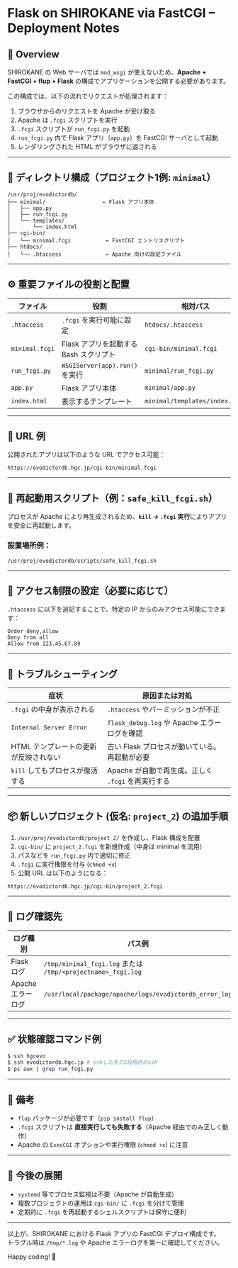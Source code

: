 # Flask on SHIROKANE via FastCGI – Deployment Notes

## 🧩 Overview

SHIROKANE の Web サーバでは `mod_wsgi` が使えないため、**Apache + FastCGI + flup + Flask** の構成でアプリケーションを公開する必要があります。

この構成では、以下の流れでリクエストが処理されます：

1. ブラウザからのリクエストを Apache が受け取る  
2. Apache は `.fcgi` スクリプトを実行  
3. `.fcgi` スクリプトが `run_fcgi.py` を起動  
4. `run_fcgi.py` 内で Flask アプリ（`app.py`）を FastCGI サーバとして起動  
5. レンダリングされた HTML がブラウザに返される

---

## 📁 ディレクトリ構成（プロジェクト1例: `minimal`）

```
/usr/proj/evodictordb/
├── minimal/                  ← Flask アプリ本体
│   ├── app.py
│   ├── run_fcgi.py
│   └── templates/
│       └── index.html
├── cgi-bin/
│   └── minimal.fcgi           ← FastCGI エントリスクリプト
├── htdocs/
│   └── .htaccess              ← Apache 向けの設定ファイル
```

---

## ⚙️ 重要ファイルの役割と配置

| ファイル                     | 役割                                       | 相対パス                                       |
|-----------------------------|--------------------------------------------|------------------------------------------------|
| `.htaccess`                 | `.fcgi` を実行可能に設定                   | `htdocs/.htaccess`                             |
| `minimal.fcgi`             | Flask アプリを起動する Bash スクリプト     | `cgi-bin/minimal.fcgi`                         |
| `run_fcgi.py`              | `WSGIServer(app).run()` を実行              | `minimal/run_fcgi.py`                        |
| `app.py`                   | Flask アプリ本体                            | `minimal/app.py`                             |
| `index.html`               | 表示するテンプレート                        | `minimal/templates/index.html`               |

---

## 🚀 URL 例

公開されたアプリは以下のような URL でアクセス可能：

```
https://evodictordb.hgc.jp/cgi-bin/minimal.fcgi
```

---

## 🔄 再起動用スクリプト（例：`safe_kill_fcgi.sh`）

プロセスが Apache により再生成されるため、**`kill` → `.fcgi` 実行**によりアプリを安全に再起動します。

### 設置場所例：

```
/usr/proj/evodictordb/scripts/safe_kill_fcgi.sh
```

---

## 🔐 アクセス制限の設定（必要に応じて）

`.htaccess` に以下を追記することで、特定の IP からのみアクセス可能にできます：

```
Order deny,allow
Deny from all
Allow from 123.45.67.89
```

---

## 🧪 トラブルシューティング

| 症状                                   | 原因または対処                                        |
|----------------------------------------|--------------------------------------------------------|
| `.fcgi` の中身が表示される             | `.htaccess` やパーミッションが不正                     |
| `Internal Server Error`                | `flask_debug.log` や Apache エラーログを確認           |
| HTML テンプレートの更新が反映されない | 古い Flask プロセスが動いている。再起動が必要         |
| `kill` してもプロセスが復活する       | Apache が自動で再生成。正しく `.fcgi` を再実行する    |

---

## 📦 新しいプロジェクト (仮名: `project_2`) の追加手順

1. `/usr/proj/evodictordb/project_2/` を作成し、Flask 構成を配置
2. `cgi-bin/` に `project_2.fcgi` を新規作成（中身は minimal を流用）
3. パスなどを `run_fcgi.py` 内で適切に修正
4. `.fcgi` に実行権限を付与 (`chmod +x`)
5. 公開 URL は以下のようになる：

```
https://evodictordb.hgc.jp/cgi-bin/project_2.fcgi
```

---

## 📂 ログ確認先

| ログ種別          | パス例                                                       |
|-------------------|--------------------------------------------------------------|
| Flask ログ        | `/tmp/minimal_fcgi.log` または `/tmp/<projectname>_fcgi.log` |
| Apache エラーログ | `/usr/local/package/apache/logs/evodictordb_error_log`      |

---

## ✅ 状態確認コマンド例

```bash
$ ssh hgcevo 
$ ssh evodictordb.hgc.jp # sshした先で2段階目のssh
$ ps aux | grep run_fcgi.py
```

---

## 📝 備考

- `flup` パッケージが必要です（`pip install flup`）
- `.fcgi` スクリプトは **直接実行しても失敗する**（Apache 経由でのみ正しく動作）
- Apache の `ExecCGI` オプションや実行権限 (`chmod +x`) に注意

---

## 🎯 今後の展開

- `systemd` 等でプロセス監視は不要（Apache が自動生成）
- 複数プロジェクトの運用は `cgi-bin/` に `.fcgi` を分けて管理
- 定期的に `.fcgi` を再起動するシェルスクリプトは保守に便利

---

以上が、SHIROKANE における Flask アプリの FastCGI デプロイ構成です。  
トラブル時は `/tmp/*.log` や Apache エラーログを第一に確認してください。

Happy coding! 🚀
